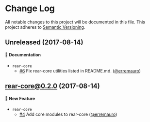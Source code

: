 # Change Log

All notable changes to this project will be documented in this file.
This project adheres to [Semantic Versioning](http://semver.org/).

## Unreleased (2017-08-14)

#### :memo: Documentation
* `rear-core`
  * [#6](https://github.com/rearjs/rear/pull/6) Fix rear-core utilities listed
  in README.md. ([@erremauro](https://github.com/erremauro))

## [rear-core@0.2.0] (2017-08-14)

#### :rocket: New Feature
* `rear-core`
  * [#4](https://github.com/rearjs/rear/pull/4) Add core modules to rear-core
  ([@erremauro](https://github.com/erremauro))

[Unreleased]: https://github.com/rearjs/rear/compare/rear-core@0.2.0...HEAD
[rear-core@0.2.0]: https://github.com/rearjs/rear/compare/v0.1.4...rear-core@0.2.0
